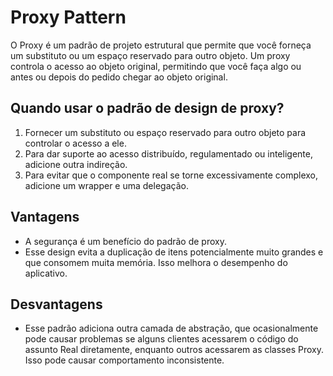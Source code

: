 # Proxy Pattern

O Proxy é um padrão de projeto estrutural que permite que você forneça um substituto ou um espaço reservado para outro objeto. 
Um proxy controla o acesso ao objeto original, permitindo que você faça algo ou antes ou depois do pedido chegar 
ao objeto original.

## Quando usar o padrão de design de proxy?

1. Fornecer um substituto ou espaço reservado para outro objeto para controlar o acesso a ele.
2. Para dar suporte ao acesso distribuído, regulamentado ou inteligente, adicione outra indireção.
3. Para evitar que o componente real se torne excessivamente complexo, adicione um wrapper e uma delegação.

## Vantagens

- A segurança é um benefício do padrão de proxy.
- Esse design evita a duplicação de itens potencialmente muito grandes e que consomem muita memória. Isso melhora o desempenho do aplicativo.

## Desvantagens

- Esse padrão adiciona outra camada de abstração, que ocasionalmente pode causar problemas se alguns clientes acessarem o código do assunto Real diretamente, enquanto outros acessarem as classes Proxy. Isso pode causar comportamento inconsistente.
